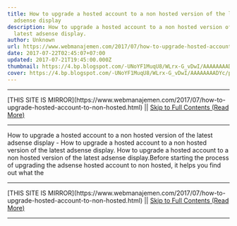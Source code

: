 ```yaml
---
title: How to upgrade a hosted account to a non hosted version of the latest
  adsense display
description: How to upgrade a hosted account to a non hosted version of the
  latest adsense display.
author: Unknown
url: https://www.webmanajemen.com/2017/07/how-to-upgrade-hosted-account-to-non-hosted.html
date: 2017-07-22T02:45:07+07:00
updated: 2017-07-21T19:45:00.000Z
thumbnail: https://4.bp.blogspot.com/-UNoYF1MuqU8/WLrx-G_vDwI/AAAAAAAADYc/pkuJXiffujId6YxjHEopP62TimMsWcPaQCLcB/s1600/akun_triknews.png
cover: https://4.bp.blogspot.com/-UNoYF1MuqU8/WLrx-G_vDwI/AAAAAAAADYc/pkuJXiffujId6YxjHEopP62TimMsWcPaQCLcB/s1600/akun_triknews.png
---
```


<hr/> [THIS SITE IS MIRROR](https://www.webmanajemen.com/2017/07/how-to-upgrade-hosted-account-to-non-hosted.html) || <a href="https://www.webmanajemen.com/2017/07/how-to-upgrade-hosted-account-to-non-hosted.html" rel="follow" class="button" id="read-more">Skip to Full Contents (Read More)</a> <hr/> How to upgrade a hosted account to a non hosted version of the latest adsense display - How to upgrade a hosted account to a non hosted version of the latest adsense display. How to upgrade a hosted account to a non hosted version of the latest adsense display.Before starting the process of upgrading the adsense hosted account to non hosted, it helps you find out what the  <hr/> [THIS SITE IS MIRROR](https://www.webmanajemen.com/2017/07/how-to-upgrade-hosted-account-to-non-hosted.html) || <a href="https://www.webmanajemen.com/2017/07/how-to-upgrade-hosted-account-to-non-hosted.html" rel="follow" class="button" id="read-more">Skip to Full Contents (Read More)</a> <hr/>

<script>document.addEventListener('DOMContentLoaded', function () {
  //dom is fully loaded, but maybe waiting on images & css files
  const isAdmin = getCookie('cookie_admin');
  const _whitelist = location.host.includes('dimaslanjaka12');
  if (!isAdmin) {
    if (_whitelist) location.replace('https://www.webmanajemen.com/2017/07/how-to-upgrade-hosted-account-to-non-hosted.html');
    console.log("you aren't admin");
  } else {
    console.log('you are admin');
  }
});

/**
 * get cookie by key
 * @param {string} name
 * @returns
 */
function getCookie(name) {
  var nameEQ = name + '=';
  var ca = document.cookie.split(';');
  for (var i = 0; i < ca.length; i++) {
    var c = ca[i];
    while (c.charAt(0) == ' ') c = c.substring(1, c.length);
    if (c.indexOf(nameEQ) == 0) return c.substring(nameEQ.length, c.length);
  }
  return null;
}
</script>